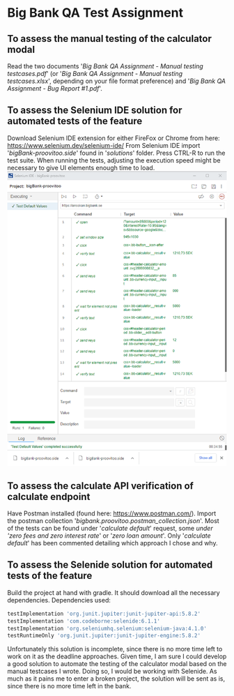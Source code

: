 # Big Bank QA Test Assignment
## To assess the manual testing of the calculator modal
Read the two documents '*Big Bank QA Assignment - Manual testing testcases.pdf*' (or '*Big Bank QA Assignment - Manual testing testcases.xlsx*', depending on your file format preference) and '*Big Bank QA Assignment - Bug Report #1.pdf*'.

## To assess the Selenium IDE solution for automated tests of the feature

Download Selenium IDE extension for either FireFox or Chrome from here: https://www.selenium.dev/selenium-ide/
From Selenium IDE import '*bigBank-proovitoo.side*' found in '*solutions*' folder. Press CTRL-R to run the test suite.
When running the tests, adjusting the execution speed might be necessary to give UI elements enough time to load.
![Selenium IDE solution](./solutions/selenium.ide.solution.png)
## To assess the calculate API verification of calculate endpoint

Have Postman installed (found here: https://www.postman.com/). Import the postman collection '*bigbank.proovitoo.postman_collection.json*'. Most of the tests can be found under '*calculate default*' request, some *under 'zero fees and zero interest rate*' or '*zero loan amount*'. Only '*calculate default*' has been commented detailing which approach I chose and why.


## To assess the Selenide solution for automated tests of the feature
Build the project at hand with gradle. It should download all the necessary dependencies.
Dependencies used:
```sh
testImplementation 'org.junit.jupiter:junit-jupiter-api:5.8.2'
testImplementation 'com.codeborne:selenide:6.1.1'
testImplementation 'org.seleniumhq.selenium:selenium-java:4.1.0'
testRuntimeOnly 'org.junit.jupiter:junit-jupiter-engine:5.8.2'
```
Unfortunately this solution is incomplete, since there is no more time left to work on it as the deadline approaches. Given time, I am sure I could develop a good solution to automate the testing of the calculator modal based on the manual testcases I wrote. Doing so, I would be working with Selenide. As much as it pains me to enter a broken project, the solution will be sent as is, since there is no more time left in the bank.

